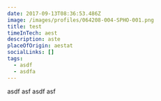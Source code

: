 ```yaml
---
date: 2017-09-13T08:36:53.486Z
image: /images/profiles/064208-004-SPHO-001.png
title: test
timeInTech: aest
description: aste
placeOfOrigin: aestat
socialLinks: []
tags:
  - asdf
  - asdfa
---
```

asdf asf asdf asf 
